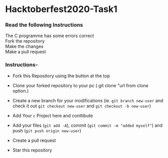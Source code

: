 # Hacktoberfest2020-Task1

### Read the following Instructions

The C programme has some errors correct<br>
Fork the repository<br>
Make the changes<br>
Make a pull request

### Instructions-

- Fork this Repository using the button at the top
- Clone your forked repository to your pc ( git clone "url from clone option.)
- Create a new branch for your modifications (ie. `git branch new-user` and check it out `git checkout new-user` and `git checkout -b new-user`)
- Add Your `c` Project here and conttibute

- Add your files (`git add -A`), commit (`git commit -m "added myself"`) and push (`git push origin new-user`)
- Create a pull request
- Star this repository